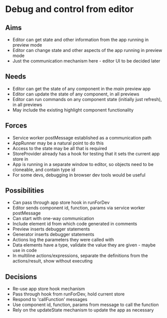 Debug and control from editor
=============================

Aims
----
- Editor can get state and other information from the app running in preview mode
- Editor can change state and other aspects of the app running in preview mode
- Just the communication mechanism here - editor UI to be decided later

Needs
-----
- Editor can get the state of any component in the _main_ preview app
- Editor can update the state of any component, in all previews
- Editor can run commands on any component state (initially just refresh), in all previews
- May include the existing highlight component functionality

Forces
------
- Service worker postMessage established as a communication path
- AppRunner may be a natural point to do this
- Access to the state may be all that is required
- StoreProvider already has a hook for testing that it sets the current app store in
- App is running in a separate window to editor, so objects need to be cloneable, and contain type id
- For some devs, debugging in browser dev tools would be useful


Possibilities
-------------
- Can pass through app store hook in runForDev
- Editor sends component id, function, params via service worker postMessage
- Can start with one-way communication
- Include element id from which code generated in comments
- Preview inserts debugger statements 
- Generator inserts debugger statements
- Actions log the parameters they were called with
- Data elements have a type, validate the value they are given - maybe use in code
- In multiline actions/expressions, separate the definitions from the actions/result, show without executing

Decisions
---------

- Re-use app store hook mechanism
- Pass through hook from runForDev, hold current store
- Respond to 'callFunction' messages
- Use component id, function, params from message to call the function
- Rely on the updateState mechanism to update the app as necessary
